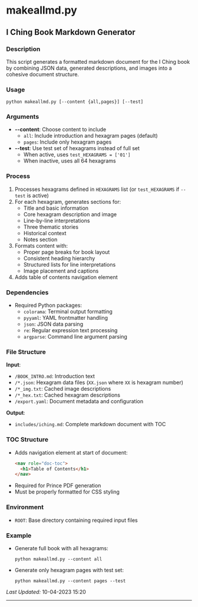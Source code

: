 # makeallmd.py

## I Ching Book Markdown Generator

### Description
This script generates a formatted markdown document for the I Ching book by combining JSON data, generated descriptions, and images into a cohesive document structure.

### Usage
```
python makeallmd.py [--content {all,pages}] [--test]
```

### Arguments
- **--content**: Choose content to include
  - `all`: Include introduction and hexagram pages (default)
  - `pages`: Include only hexagram pages
- **--test**: Use test set of hexagrams instead of full set
  - When active, uses `test_HEXAGRAMS = ['01']`
  - When inactive, uses all 64 hexagrams

### Process
1. Processes hexagrams defined in `HEXAGRAMS` list (or `test_HEXAGRAMS` if `--test` is active)
2. For each hexagram, generates sections for:
   - Title and basic information
   - Core hexagram description and image
   - Line-by-line interpretations
   - Three thematic stories
   - Historical context
   - Notes section
3. Formats content with:
   - Proper page breaks for book layout
   - Consistent heading hierarchy
   - Structured lists for line interpretations
   - Image placement and captions
4. Adds table of contents navigation element

### Dependencies
- Required Python packages:
  - `colorama`: Terminal output formatting
  - `pyyaml`: YAML frontmatter handling
  - `json`: JSON data parsing
  - `re`: Regular expression text processing
  - `argparse`: Command line argument parsing

### File Structure
**Input**:
- `/BOOK_INTRO.md`: Introduction text
- `/*.json`: Hexagram data files (`XX.json` where `XX` is hexagram number)
- `/*_img.txt`: Cached image descriptions
- `/*_hex.txt`: Cached hexagram descriptions
- `/export.yaml`: Document metadata and configuration

**Output**:
- `includes/iching.md`: Complete markdown document with TOC

### TOC Structure
- Adds navigation element at start of document:
  ```html
  <nav role="doc-toc">
    <h1>Table of Contents</h1>
  </nav>
  ```
- Required for Prince PDF generation
- Must be properly formatted for CSS styling

### Environment
- `ROOT`: Base directory containing required input files

### Example
- Generate full book with all hexagrams:
  ```
  python makeallmd.py --content all
  ```
- Generate only hexagram pages with test set:
  ```
  python makeallmd.py --content pages --test
  ```

*Last Updated:* 10-04-2023 15:20

---

